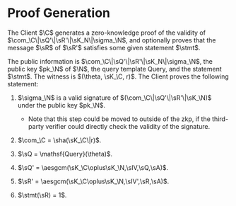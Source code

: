 # Proof Generation
The Client $\C$ generates a zero-knowledge proof of the validity of  $\com_\C\|\sQ'\|\sR'\|\sK_N\|\sigma_\N$, and optionally proves that the message $\sR$ of $\sR'$ satisfies some given statement $\stmt$. 

The public information is $\com_\C\|\sQ'\|\sR'\|\sK_N\|\sigma_\N$, the public key $pk_\N$ of $\N$, the query template $\mathsf{Query}$, and the statement $\stmt$. The witness is $(\theta, \sK_\C, r)$. The Client proves the following statement:

1. $\sigma_\N$ is a valid signature of $(\com_\C\|\sQ'\|\sR'\|\sK_\N)$ under the public key $pk_\N$.
    - Note that this step could be moved to outside of the zkp, if the third-party verifier could directly check the validity of the signature.

2. $\com_\C = \sha(\sK_\C\|r)$.

3. $\sQ = \mathsf{Query}(\theta)$.

4. $\sQ' = \aesgcm(\sK_\C\oplus\sK_\N,\sIV,\sQ,\sA)$.

5. $\sR' = \aesgcm(\sK_\C\oplus\sK_\N,\sIV',\sR,\sA)$. 

6. $\stmt(\sR) = 1$.